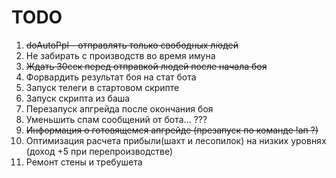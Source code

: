 # TODO #
1. ~~doAutoPpl - отправлять только свободных людей~~
2. Не забирать с производств во время имуна
3. ~~Ждать 30сек перед отправкой людей после начала боя~~
4. Форвардить результат боя на стат бота
5. Запуск телеги в стартовом скрипте
6. Запуск скрипта из баша
7. Перезапуск апгрейда после окончания боя
8. Уменьшить спам сообщений от бота... ???
9. ~~Информация о готовящемся апгрейде (презапуск по команде !ап ?)~~
10. Оптимизация расчета прибыли(шахт и лесопилок) на низких уровнях (доход +5 при перепроизводстве)
11. Ремонт стены и требушета